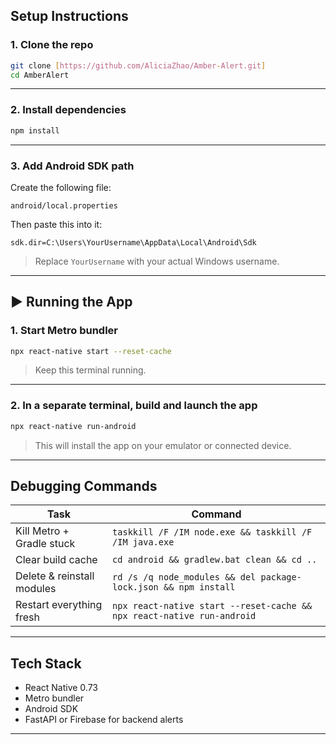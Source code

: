 
## Setup Instructions

### 1. Clone the repo

```bash
git clone [https://github.com/AliciaZhao/Amber-Alert.git]
cd AmberAlert
```

---

### 2. Install dependencies

```bash
npm install
```

---

### 3. Add Android SDK path

Create the following file:

```
android/local.properties
```

Then paste this into it:

```properties
sdk.dir=C:\Users\YourUsername\AppData\Local\Android\Sdk
```

> Replace `YourUsername` with your actual Windows username.

---

## ▶️ Running the App

### 1. Start Metro bundler

```bash
npx react-native start --reset-cache
```

> Keep this terminal running.

---

### 2. In a separate terminal, build and launch the app

```bash
npx react-native run-android
```

> This will install the app on your emulator or connected device.

---

## Debugging Commands

| Task                           | Command                                                                 |
|--------------------------------|-------------------------------------------------------------------------|
| Kill Metro + Gradle stuck      | `taskkill /F /IM node.exe && taskkill /F /IM java.exe`                  |
| Clear build cache              | `cd android && gradlew.bat clean && cd ..`                              |
| Delete & reinstall modules     | `rd /s /q node_modules && del package-lock.json && npm install`         |
| Restart everything fresh       | `npx react-native start --reset-cache && npx react-native run-android` |

---

## Tech Stack

- React Native 0.73
- Metro bundler
- Android SDK
- FastAPI or Firebase for backend alerts

---
